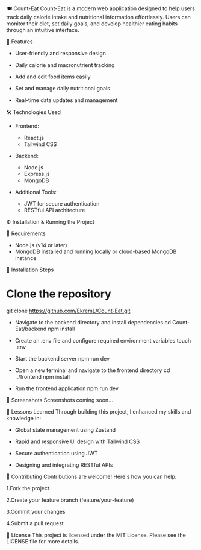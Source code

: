 🍽️ Count-Eat
Count-Eat is a modern web application designed to help users track daily calorie intake and nutritional information effortlessly. Users can monitor their diet, set daily goals,
and develop healthier eating habits through an intuitive interface.

🚀 Features
- User-friendly and responsive design

- Daily calorie and macronutrient tracking

- Add and edit food items easily

- Set and manage daily nutritional goals

- Real-time data updates and management

🛠️ Technologies Used
- Frontend:
  - React.js
  - Tailwind CSS

- Backend:
  - Node.js
  - Express.js
  - MongoDB

- Additional Tools:
  - JWT for secure authentication
  - RESTful API architecture

⚙️ Installation & Running the Project

🔧 Requirements
- Node.js (v14 or later)
- MongoDB installed and running locally or cloud-based MongoDB instance

🚀 Installation Steps
# Clone the repository
git clone https://github.com/EkremL/Count-Eat.git

- Navigate to the backend directory and install dependencies
cd Count-Eat/backend
npm install

- Create an .env file and configure required environment variables
touch .env

- Start the backend server
npm run dev

- Open a new terminal and navigate to the frontend directory
cd ../frontend
npm install

- Run the frontend application
npm run dev

📸 Screenshots
Screenshots coming soon...

🧠 Lessons Learned
Through building this project, I enhanced my skills and knowledge in:

- Global state management using Zustand

- Rapid and responsive UI design with Tailwind CSS

- Secure authentication using JWT

- Designing and integrating RESTful APIs

🧩 Contributing
Contributions are welcome! Here's how you can help:

1.Fork the project

2.Create your feature branch (feature/your-feature)

3.Commit your changes

4.Submit a pull request

📄 License
This project is licensed under the MIT License. Please see the LICENSE file for more details.
